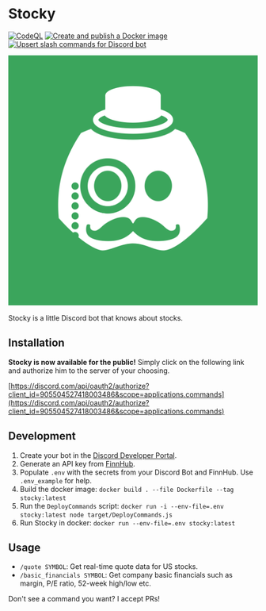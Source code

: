 # Stocky

[![CodeQL](https://github.com/p16n/stocky/actions/workflows/codeql-analysis.yml/badge.svg)](https://github.com/p16n/stocky/actions/workflows/codeql-analysis.yml) [![Create and publish a Docker image](https://github.com/p16n/stocky/actions/workflows/docker-image.yml/badge.svg)](https://github.com/p16n/stocky/actions/workflows/docker-image.yml) [![Upsert slash commands for Discord bot](https://github.com/p16n/stocky/actions/workflows/deploy-commands.yml/badge.svg)](https://github.com/p16n/stocky/actions/workflows/deploy-commands.yml)

![Image of Mr. Stocky himself](./stocky.png)

Stocky is a little Discord bot that knows about stocks.

## Installation

**Stocky is now available for the public!** Simply click on the following link
and authorize him to the server of your choosing.

[https://discord.com/api/oauth2/authorize?client_id=905504527418003486&scope=applications.commands](https://discord.com/api/oauth2/authorize?client_id=905504527418003486&scope=applications.commands)

## Development

1. Create your bot in the [Discord Developer Portal][discord_dev_portal].
2. Generate an API key from [FinnHub][finnhub].
3. Populate `.env` with the secrets from your Discord Bot and FinnHub. Use `.env_example` for help.
4. Build the docker image: `docker build . --file Dockerfile --tag stocky:latest`
5. Run the `DeployCommands` script: `docker run -i --env-file=.env stocky:latest node target/DeployCommands.js`
6. Run Stocky in docker: `docker run --env-file=.env stocky:latest`

## Usage

* `/quote SYMBOL`: Get real-time quote data for US stocks.
* `/basic_financials SYMBOL`: Get company basic financials such as margin, P/E ratio, 52-week high/low etc.

Don't see a command you want? I accept PRs!


[finnhub]: https://finnhub.io
[discord_dev_portal]: https://discord.com/developers/applications
